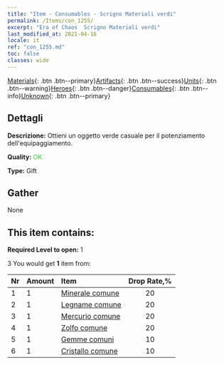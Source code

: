 ```yaml
---
title: "Item - Consumables - Scrigno Materiali verdi"
permalink: /Items/con_1255/
excerpt: "Era of Chaos  Scrigno Materiali verdi"
last_modified_at: 2021-04-16
locale: it
ref: "con_1255.md"
toc: false
classes: wide
---
```

 [Materials](/it/Items/){: .btn .btn--primary}[Artifacts](/it/Items/Artifacts/){: .btn .btn--success}[Units](/it/Items/Units/){: .btn .btn--warning}[Heroes](/it/Items/Heroes/){: .btn .btn--danger}[Consumables](/it/Items/Consumables/){: .btn .btn--info}[Unknown](/it/Items/Unknown/){: .btn .btn--primary}

## Dettagli
 **Descrizione:** Ottieni un oggetto verde casuale per il potenziamento dell'equipaggiamento.

 **Quality:** <span style="color: #32CD32">OK</span>

 **Type:** Gift

## Gather

  None

## This item contains:

 **Required Level to open:** 1

 3 You would get **1** item  from:

  | Nr | Amount |     Item    | Drop Rate,% |
  |:---|:-------|:------------|:---------:|
  | 1 | 1 | [Minerale comune](/it/Items/mat_6/) | 20 | 
  | 2 | 1 | [Legname comune](/it/Items/mat_7/) | 20 | 
  | 3 | 1 | [Mercurio comune](/it/Items/mat_8/) | 20 | 
  | 4 | 1 | [Zolfo comune](/it/Items/mat_9/) | 20 | 
  | 5 | 1 | [Gemme comuni](/it/Items/mat_10/) | 10 | 
  | 6 | 1 | [Cristallo comune](/it/Items/mat_11/) | 10 | 
